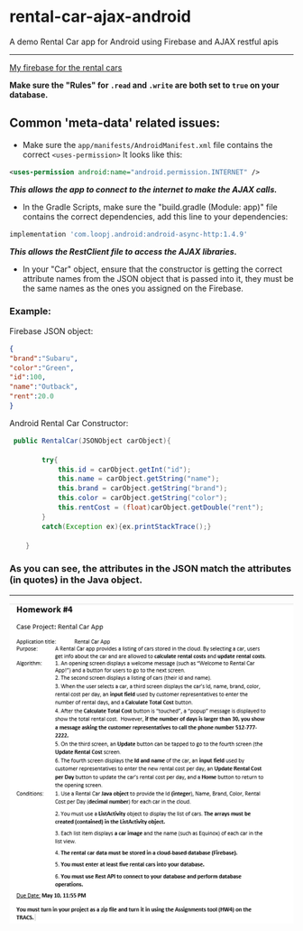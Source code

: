 # rental-car-ajax-android
A demo Rental Car app for Android using Firebase and AJAX restful apis

---

[My firebase for the rental cars](https://android-dev-spring-2019.firebaseio.com/rental-cars.json)

**Make sure the "Rules" for ```.read``` and ```.write``` are both set to ```true``` on your database.**

## Common 'meta-data' related issues:

* Make sure the ```app/manifests/AndroidManifest.xml``` file contains the correct ```<uses-permission>``` It looks like this:

```XML
<uses-permission android:name="android.permission.INTERNET" />
```

***This allows the app to connect to the internet to make the AJAX calls.***

* In the Gradle Scripts, make sure the "build.gradle (Module: app)" file contains the correct dependencies, add this line to your dependencies:

```gradle
implementation 'com.loopj.android:android-async-http:1.4.9'
```

***This allows the RestClient file to access the AJAX libraries.***

* In your "Car" object, ensure that the constructor is getting the correct attribute names from the JSON object that is passed into it, they must be the same names as the ones you assigned on the Firebase.

### Example:

Firebase JSON object:

```JSON
{
"brand":"Subaru",
"color":"Green",
"id":100,
"name":"Outback",
"rent":20.0
}
```

Android Rental Car Constructor:

```Java
 public RentalCar(JSONObject carObject){

        try{
            this.id = carObject.getInt("id");
            this.name = carObject.getString("name");
            this.brand = carObject.getString("brand");
            this.color = carObject.getString("color");
            this.rentCost = (float)carObject.getDouble("rent");
        }
        catch(Exception ex){ex.printStackTrace();}

    }
```

### As you can see, the attributes in the JSON match the attributes (in quotes) in the Java object.
---

![assignment-info](https://github.com/EnEmerson/rental-car-ajax-android/blob/master/resources/assignment-info.png)






